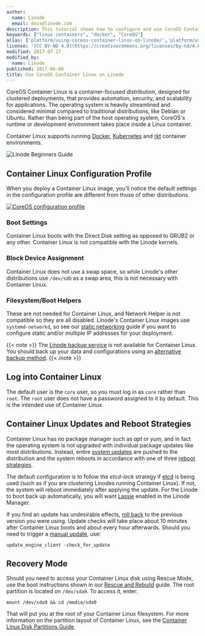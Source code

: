 ```yaml
---
author:
  name: Linode
  email: docs@linode.com
description: This tutorial shows how to configure and use CoreOS Container Linux on Linode
keywords: ["linux containers", "docker", "CoreOS"]
alias: ['platform/using-coreos-container-linux-on-linode/','platform/using-coreos-container-linux-on-your-linode/']
license: '[CC BY-ND 4.0](https://creativecommons.org/licenses/by-nd/4.0)'
modified: 2017-07-17
modified_by:
  name: Linode
published: 2017-06-08
title: Use CoreOS Container Linux on Linode
---
```


CoreOS Container Linux is a container-focused distribution, designed for clustered deployments, that provides automation, security, and scalability for applications. The operating system is heavily streamlined and considered minimal compared to traditional distributions, like Debian or Ubuntu. Rather than being part of the host operating system, CoreOS's runtime or development environment takes place inside a Linux container.

Container Linux supports running [Docker](https://coreos.com/os/docs/latest/getting-started-with-docker.html), [Kubernetes](https://coreos.com/kubernetes/docs/latest/) and [rkt](https://coreos.com/rkt) container environments.

![Linode Beginners Guide](/docs/assets/container-linux-title-graphic.png)

## Container Linux Configuration Profile

When you deploy a Container Linux image, you'll notice the default settings in the configuration profile are different from those of other distributions.

[![CoreOS configuration profile](/docs/assets/container-linux-config-profile-small.png)](/docs/assets/container-linux-config-profile.png)

### Boot Settings

Container Linux boots with the Direct Disk setting as opposed to GRUB2 or any other. Container Linux is not compatible with the Linode kernels.

### Block Device Assignment

Container Linux does not use a swap space, so while Linode's other distributions use `/dev/sdb` as a swap area, this is not necessary with Container Linux.

### Filesystem/Boot Helpers

These are not needed for Container Linux, and Network Helper is not compatible so they are all disabled. Linode's Container Linux images use `systemd-networkd`, so see our [static networking](https://www.linode.com/docs/networking/linux-static-ip-configuration/#arch--coreos) guide if you want to configure static and/or multiple IP addresses for your deployment.

{{< note >}}
The [Linode backup service](/docs/platform/linode-backup-service) is not available for Container Linux. You should back up your data and configurations using an [alternative backup method](/docs/security/backups/backing-up-your-data).
{{< /note >}}

## Log into Container Linux

The default user is the `core` user, so you must log in as `core` rather than `root`. The `root` user does not have a password assigned to it by default. This is the intended use of Container Linux.

## Container Linux Updates and Reboot Strategies

Container Linux has no package manager such as *apt* or *yum*, and in fact the operating system is not upgraded with individual package updates like most distributions. Instead, entire [system updates](https://coreos.com/why#updates) are pushed to the distribution and the system reboots in accordance with one of three [reboot strategies](https://coreos.com/os/docs/latest/update-strategies.html).

The default configuration is to follow the *etcd-lock* strategy if [etcd](https://coreos.com/etcd/) is being used (such as if you are clustering Linodes running Container Linux). If not, the system will reboot immediately after applying the update. For the Linode to boot back up automatically, you will want [Lassie](/docs/uptime/monitoring-and-maintaining-your-server#configuring-shutdown-watchdog) enabled in the Linode Manager.

If you find an update has undesirable effects, [roll back](https://coreos.com/os/docs/latest/manual-rollbacks.html) to the previous version you were using. Update checks will take place about 10 minutes after Container Linux boots and about every hour afterwards. Should you need to trigger a [manual update](https://coreos.com/os/docs/latest/update-strategies.html#manually-triggering-an-update), use:

    update_engine_client -check_for_update

## Recovery Mode

Should you need to access your Container Linux disk using Rescue Mode, use the boot instructions shown in our [Rescue and Rebuild](/docs/troubleshooting/rescue-and-rebuild#booting-into-rescue-mode) guide. The root partition is located on `/dev/sda9`. To access it, enter:

    mount /dev/sda9 && cd /media/sda9

That will put you at the root of your Container Linux filesystem. For more information on the partition layout of Container Linux, see the [Container Linux Disk Partitions Guide](https://coreos.com/os/docs/latest/sdk-disk-partitions.html).
